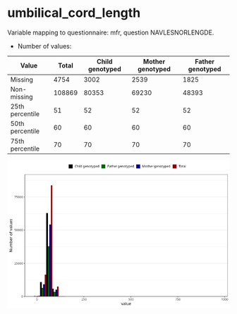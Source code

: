 # umbilical_cord_length
Variable mapping to questionnaire: mfr, question NAVLESNORLENGDE.
- Number of values:

| Value | Total | Child genotyped | Mother genotyped | Father genotyped |
| ----- | ----- | --------------- | ---------------- | ---------------- |
| Missing | 4754 | 3002 | 2539 | 1825 |
| Non-missing | 108869 | 80353 | 69230 | 48393 |
| 25th percentile | 51 | 52 | 52 | 52 |
| 50th percentile | 60 | 60 | 60 | 60 |
| 75th percentile | 70 | 70 | 70 | 70 |



![](umbilical_cord_length_n.png)




